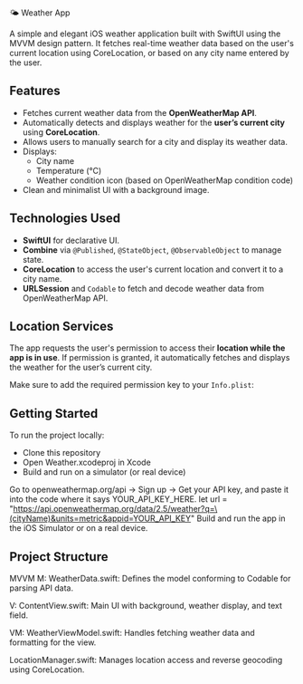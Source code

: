 🌤️ Weather App

A simple and elegant iOS weather application built with SwiftUI using the MVVM design pattern. It fetches real-time weather data based on the user's current location using CoreLocation, or based on any city name entered by the user.

## Features

- Fetches current weather data from the **OpenWeatherMap API**.
- Automatically detects and displays weather for the **user’s current city** using **CoreLocation**.
- Allows users to manually search for a city and display its weather data.
- Displays:
  - City name
  - Temperature (°C)
  - Weather condition icon (based on OpenWeatherMap condition code)
- Clean and minimalist UI with a background image.

## Technologies Used

- **SwiftUI** for declarative UI.
- **Combine** via `@Published`, `@StateObject`, `@ObservableObject` to manage state.
- **CoreLocation** to access the user's current location and convert it to a city name.
- **URLSession** and `Codable` to fetch and decode weather data from OpenWeatherMap API.

## Location Services

The app requests the user's permission to access their **location while the app is in use**. If permission is granted, it automatically fetches and displays the weather for the user’s current city.

Make sure to add the required permission key to your `Info.plist`:

## Getting Started
To run the project locally:

- Clone this repository
- Open Weather.xcodeproj in Xcode
- Build and run on a simulator (or real device)

Go to openweathermap.org/api → Sign up → Get your API key, and paste it into the code where it says YOUR_API_KEY_HERE.
let url = "https://api.openweathermap.org/data/2.5/weather?q=\(cityName)&units=metric&appid=YOUR_API_KEY"
Build and run the app in the iOS Simulator or on a real device.

## Project Structure
MVVM
M: WeatherData.swift: Defines the model conforming to Codable for parsing API data.

V: ContentView.swift: Main UI with background, weather display, and text field.

VM: WeatherViewModel.swift: Handles fetching weather data and formatting for the view.

LocationManager.swift: Manages location access and reverse geocoding using CoreLocation.

